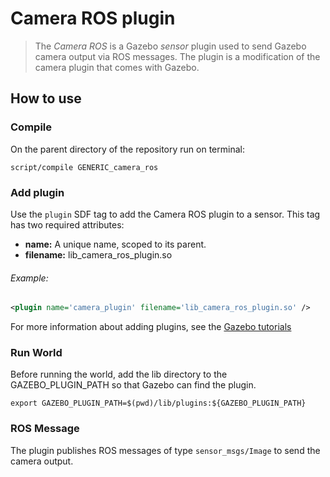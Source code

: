 # Camera ROS plugin
> The *Camera ROS* is a Gazebo *sensor* plugin used to send Gazebo camera output via ROS messages. The plugin is a modification of the camera plugin that comes with Gazebo.

## How to use
### Compile
On the parent directory of the repository run on terminal:

```
script/compile GENERIC_camera_ros
```

### Add plugin
Use the `plugin` SDF tag to add the Camera ROS plugin to a sensor.
This tag has two required attributes:
* **name:** A unique name, scoped to its parent.
* **filename:** lib_camera_ros_plugin.so

###### Example:

```xml
<plugin name='camera_plugin' filename='lib_camera_ros_plugin.so' />
```
For more information about adding plugins, see the [Gazebo tutorials](http://gazebosim.org/tutorials?tut=plugins_model&cat=running_the_plugin#RunningthePlugin.)

### Run World
Before running the world, add the lib directory to the GAZEBO_PLUGIN_PATH so that Gazebo can find the plugin.

```
export GAZEBO_PLUGIN_PATH=$(pwd)/lib/plugins:${GAZEBO_PLUGIN_PATH}
```

### ROS Message
The plugin publishes ROS messages of type `sensor_msgs/Image` to send the camera output.
